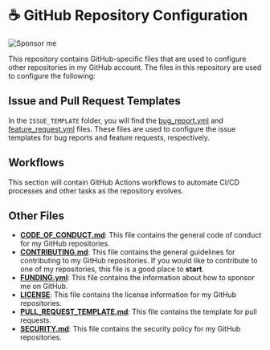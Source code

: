 # ☕ GitHub Repository Configuration

![Sponsor me](https://img.shields.io/badge/sponsor-Become%20a%20sponsor-brightgreen)

This repository contains GitHub-specific files that are used to configure other repositories in my GitHub account. The files in this repository are used to configure the following:

## Issue and Pull Request Templates

In the `ISSUE_TEMPLATE` folder, you will find the [bug_report.yml](ISSUE_TEMPLATE/bug_report.yml) and [feature_request.yml](ISSUE_TEMPLATE/feature_request.yml) files. These files are used to configure the issue templates for bug reports and feature requests, respectively.

## Workflows

This section will contain GitHub Actions workflows to automate CI/CD processes and other tasks as the repository evolves.

## Other Files

- [**CODE_OF_CONDUCT.md**](CODE_OF_CONDUCT.md): This file contains the general code of conduct for my GitHub repositories.
- [**CONTRIBUTING.md**](CONTRIBUTING.md): This file contains the general guidelines for contributing to my GitHub repositories. If you would like to contribute to one of my repositories, this file is a good place to **start**.
- [**FUNDING.yml**](FUNDING.yml): This file contains the information about how to sponsor me on GitHub.
- [**LICENSE**](LICENSE): This file contains the license information for my GitHub repositories.
- [**PULL_REQUEST_TEMPLATE.md**](PULL_REQUEST_TEMPLATE.md): This file contains the template for pull requests.
- [**SECURITY.md**](SECURITY.md): This file contains the security policy for my GitHub repositories.
